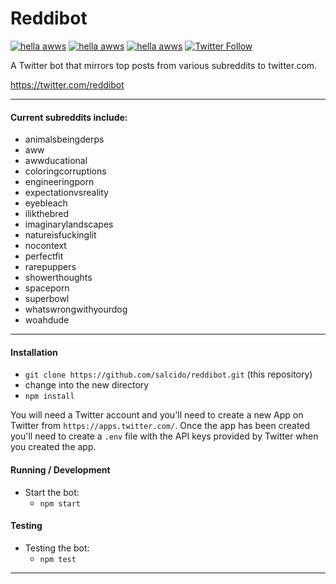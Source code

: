 # Reddibot

[![hella awws](https://img.shields.io/badge/aww-100%25-brightgreen.svg)]()
[![hella awws](https://img.shields.io/badge/%F0%9F%90%B6-bork!-blue.svg)]()
[![hella awws](https://img.shields.io/badge/%F0%9F%98%B8-meow!-orange.svg)]()
[![Twitter Follow](https://img.shields.io/twitter/follow/reddibot.svg?style=social&label=Follow)](https://twitter.com/reddibot)

A Twitter bot that mirrors top posts from various subreddits to twitter.com.

https://twitter.com/reddibot
___

#### Current subreddits include:

  * animalsbeingderps
  * aww
  * awwducational
  * coloringcorruptions
  * engineeringporn
  * expectationvsreality
  * eyebleach
  * ilikthebred
  * imaginarylandscapes
  * natureisfuckinglit
  * nocontext
  * perfectfit
  * rarepuppers
  * showerthoughts
  * spaceporn
  * superbowl
  * whatswrongwithyourdog
  * woahdude

___

#### Installation

* `git clone https://github.com/salcido/reddibot.git` (this repository)
* change into the new directory
* `npm install`

You will need a Twitter account and you'll need to create a new App on Twitter from `https://apps.twitter.com/`.
Once the app has been created you'll need to create a `.env` file with the API keys provided by Twitter
when you created the app.

#### Running / Development

* Start the bot:
  * `npm start`

#### Testing

* Testing the bot:
  * `npm test`

___
